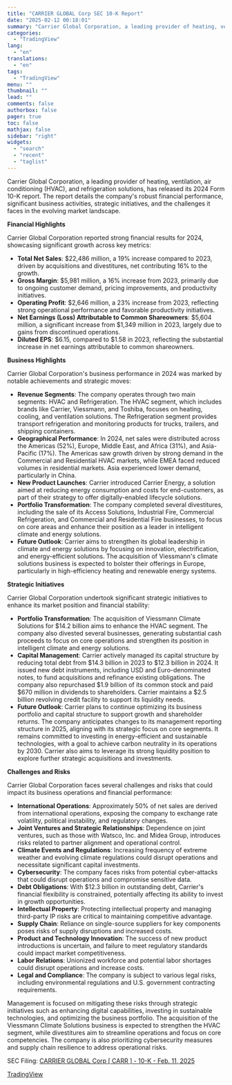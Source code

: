 ```yaml
---
title: "CARRIER GLOBAL Corp SEC 10-K Report"
date: "2025-02-12 00:18:01"
summary: "Carrier Global Corporation, a leading provider of heating, ventilation, air conditioning (HVAC), and refrigeration solutions, has released its 2024 Form 10-K report. The report details the company's robust financial performance, significant business activities, strategic initiatives, and the challenges it faces in the evolving market landscape. Financial Highlights Carrier Global Corporation..."
categories:
  - "TradingView"
lang:
  - "en"
translations:
  - "en"
tags:
  - "TradingView"
menu: ""
thumbnail: ""
lead: ""
comments: false
authorbox: false
pager: true
toc: false
mathjax: false
sidebar: "right"
widgets:
  - "search"
  - "recent"
  - "taglist"
---
```


Carrier Global Corporation, a leading provider of heating, ventilation, air conditioning (HVAC), and refrigeration solutions, has released its 2024 Form 10-K report. The report details the company's robust financial performance, significant business activities, strategic initiatives, and the challenges it faces in the evolving market landscape.

**Financial Highlights**

Carrier Global Corporation reported strong financial results for 2024, showcasing significant growth across key metrics:

* **Total Net Sales**: $22,486 million, a 19% increase compared to 2023, driven by acquisitions and divestitures, net contributing 16% to the growth.
* **Gross Margin**: $5,981 million, a 16% increase from 2023, primarily due to ongoing customer demand, pricing improvements, and productivity initiatives.
* **Operating Profit**: $2,646 million, a 23% increase from 2023, reflecting strong operational performance and favorable productivity initiatives.
* **Net Earnings (Loss) Attributable to Common Shareowners**: $5,604 million, a significant increase from $1,349 million in 2023, largely due to gains from discontinued operations.
* **Diluted EPS**: $6.15, compared to $1.58 in 2023, reflecting the substantial increase in net earnings attributable to common shareowners.

**Business Highlights**

Carrier Global Corporation's business performance in 2024 was marked by notable achievements and strategic moves:

* **Revenue Segments**: The company operates through two main segments: HVAC and Refrigeration. The HVAC segment, which includes brands like Carrier, Viessmann, and Toshiba, focuses on heating, cooling, and ventilation solutions. The Refrigeration segment provides transport refrigeration and monitoring products for trucks, trailers, and shipping containers.
* **Geographical Performance**: In 2024, net sales were distributed across the Americas (52%), Europe, Middle East, and Africa (31%), and Asia-Pacific (17%). The Americas saw growth driven by strong demand in the Commercial and Residential HVAC markets, while EMEA faced reduced volumes in residential markets. Asia experienced lower demand, particularly in China.
* **New Product Launches**: Carrier introduced Carrier Energy, a solution aimed at reducing energy consumption and costs for end-customers, as part of their strategy to offer digitally-enabled lifecycle solutions.
* **Portfolio Transformation**: The company completed several divestitures, including the sale of its Access Solutions, Industrial Fire, Commercial Refrigeration, and Commercial and Residential Fire businesses, to focus on core areas and enhance their position as a leader in intelligent climate and energy solutions.
* **Future Outlook**: Carrier aims to strengthen its global leadership in climate and energy solutions by focusing on innovation, electrification, and energy-efficient solutions. The acquisition of Viessmann's climate solutions business is expected to bolster their offerings in Europe, particularly in high-efficiency heating and renewable energy systems.

**Strategic Initiatives**

Carrier Global Corporation undertook significant strategic initiatives to enhance its market position and financial stability:

* **Portfolio Transformation**: The acquisition of Viessmann Climate Solutions for $14.2 billion aims to enhance the HVAC segment. The company also divested several businesses, generating substantial cash proceeds to focus on core operations and strengthen its position in intelligent climate and energy solutions.
* **Capital Management**: Carrier actively managed its capital structure by reducing total debt from $14.3 billion in 2023 to $12.3 billion in 2024. It issued new debt instruments, including USD and Euro-denominated notes, to fund acquisitions and refinance existing obligations. The company also repurchased $1.9 billion of its common stock and paid $670 million in dividends to shareholders. Carrier maintains a $2.5 billion revolving credit facility to support its liquidity needs.
* **Future Outlook**: Carrier plans to continue optimizing its business portfolio and capital structure to support growth and shareholder returns. The company anticipates changes to its management reporting structure in 2025, aligning with its strategic focus on core segments. It remains committed to investing in energy-efficient and sustainable technologies, with a goal to achieve carbon neutrality in its operations by 2030. Carrier also aims to leverage its strong liquidity position to explore further strategic acquisitions and investments.

**Challenges and Risks**

Carrier Global Corporation faces several challenges and risks that could impact its business operations and financial performance:

* **International Operations**: Approximately 50% of net sales are derived from international operations, exposing the company to exchange rate volatility, political instability, and regulatory changes.
* **Joint Ventures and Strategic Relationships**: Dependence on joint ventures, such as those with Watsco, Inc. and Midea Group, introduces risks related to partner alignment and operational control.
* **Climate Events and Regulations**: Increasing frequency of extreme weather and evolving climate regulations could disrupt operations and necessitate significant capital investments.
* **Cybersecurity**: The company faces risks from potential cyber-attacks that could disrupt operations and compromise sensitive data.
* **Debt Obligations**: With $12.3 billion in outstanding debt, Carrier's financial flexibility is constrained, potentially affecting its ability to invest in growth opportunities.
* **Intellectual Property**: Protecting intellectual property and managing third-party IP risks are critical to maintaining competitive advantage.
* **Supply Chain**: Reliance on single-source suppliers for key components poses risks of supply disruptions and increased costs.
* **Product and Technology Innovation**: The success of new product introductions is uncertain, and failure to meet regulatory standards could impact market competitiveness.
* **Labor Relations**: Unionized workforce and potential labor shortages could disrupt operations and increase costs.
* **Legal and Compliance**: The company is subject to various legal risks, including environmental regulations and U.S. government contracting requirements.

Management is focused on mitigating these risks through strategic initiatives such as enhancing digital capabilities, investing in sustainable technologies, and optimizing the business portfolio. The acquisition of the Viessmann Climate Solutions business is expected to strengthen the HVAC segment, while divestitures aim to streamline operations and focus on core competencies. The company is also prioritizing cybersecurity measures and supply chain resilience to address operational risks.

SEC Filing: [CARRIER GLOBAL Corp [ CARR ] - 10-K - Feb. 11, 2025](https://www.sec.gov/Archives/edgar/data/1783180/000178318025000008/carr-20241231.htm)

[TradingView](https://www.tradingview.com/news/tradingview:d91cffa1e2757:0-carrier-global-corp-sec-10-k-report/)
